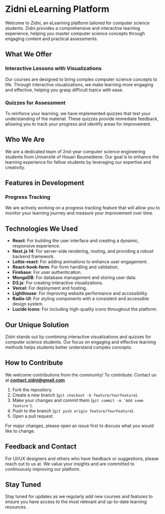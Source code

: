 # Zidni eLearning Platform

Welcome to Zidni, an eLearning platform tailored for computer science students. Zidni provides a comprehensive and interactive learning experience, helping you master computer science concepts through engaging content and practical assessments.

## What We Offer

### Interactive Lessons with Visualizations

Our courses are designed to bring complex computer science concepts to life. Through interactive visualizations, we make learning more engaging and effective, helping you grasp difficult topics with ease.

### Quizzes for Assessment

To reinforce your learning, we have implemented quizzes that test your understanding of the material. These quizzes provide immediate feedback, allowing you to track your progress and identify areas for improvement.

## Who We Are

We are a dedicated team of 2nd-year computer science engineering students from Université of Houari Boumediene. Our goal is to enhance the learning experience for fellow students by leveraging our expertise and creativity.

## Features in Development

### Progress Tracking

We are actively working on a progress tracking feature that will allow you to monitor your learning journey and measure your improvement over time.

## Technologies We Used

- **React**: For building the user interface and creating a dynamic, responsive experience.
- **Next.js 14**: For server-side rendering, routing, and providing a robust backend framework.
- **Lottie-react**: For adding animations to enhance user engagement.
- **React-hook-form**: For form handling and validation.
- **Firebase**: For user authentication.
- **MongoDB**: For database management and storing user data.
- **D3.js**: For creating interactive visualizations.
- **Vercel**: For deployment and hosting.
- **Lighthouse**: For improving website performance and accessibility.
- **Radix-UI**: For styling components with a consistent and accessible design system.
- **Lucide Icons**: For including high-quality icons throughout the platform.

## Our Unique Solution

Zidni stands out by combining interactive visualizations and quizzes for computer science students. Our focus on engaging and effective learning methods helps students better understand complex concepts.

## How to Contribute

We welcome contributions from the community! To contribute:
Contact us at **contact.zidni@gmail.com**

1. Fork the repository.
2. Create a new branch (`git checkout -b feature/YourFeature`).
3. Make your changes and commit them (`git commit -m 'Add some feature'`).
4. Push to the branch (`git push origin feature/YourFeature`).
5. Open a pull request.

For major changes, please open an issue first to discuss what you would like to change.

## Feedback and Contact

For UI/UX designers and others who have feedback or suggestions, please reach out to us at. We value your insights and are committed to continuously improving our platform.

## Stay Tuned

Stay tuned for updates as we regularly add new courses and features to ensure you have access to the most relevant and up-to-date learning resources.
